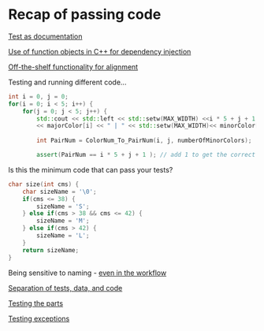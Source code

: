 # Recap of passing code

[Test as documentation](https://github.com/clean-code-craft-tcq-m-2/test-failer-in-c-DanOrta/blob/27253237b7a08eedf5fb1db377a5b675d264ef36/misaligned-test.c)

[Use of function objects in C++ for dependency injection](https://github.com/clean-code-craft-tcq-m-2/test-failer-in-cpp-RicardoGuD/blob/f966aa113272f9fca80bceeedbaa98a96e068535/alerterTest.cpp)

[Off-the-shelf functionality for alignment](https://github.com/clean-code-craft-tcq-m-2/test-failer-in-py-JorgeRuizMtz/blob/251dffae203ee948b11cca2941048515f9b7fdb5/misaligned_fixed%26Test.py)



Testing and running different code...

```cpp
int i = 0, j = 0;
for(i = 0; i < 5; i++) {
    for(j = 0; j < 5; j++) {
        std::cout << std::left << std::setw(MAX_WIDTH) <<i * 5 + j + 1 << " | " << std::setw(MAX_WIDTH)
        << majorColor[i] << " | " << std::setw(MAX_WIDTH)<< minorColor[j] << "\n";
        
        int PairNum = ColorNum_To_PairNum(i, j, numberOfMinorColors);

        assert(PairNum == i * 5 + j + 1 ); // add 1 to get the correct
```

Is this the minimum code that can pass your tests?

```cpp
char size(int cms) {
    char sizeName = '\0';
    if(cms <= 38) {
        sizeName = 'S';
    } else if(cms > 38 && cms <= 42) {
        sizeName = 'M';
    } else if(cms > 42) {
        sizeName = 'L';
    }
    return sizeName;
}
```

Being sensitive to naming - [even in the workflow](https://github.com/clean-code-craft-tcq-4/test-failer-in-py-nisharai1/pull/1/files)

[Separation of tests, data, and code](https://github.com/clean-code-craft-tcq-4/test-failer-in-cpp-POOJASHREE-G/blob/af438c3d04230366637ba0b7deb8387ea688510d/.github/workflows/main-workflow.yml)

[Testing the parts](https://github.com/clean-code-craft-tcq-4/test-failer-in-cpp-ankit-88/blob/3970b8d1eabfbb3d6e9aca3c3e13fcf37b5c91bb/test_alerter.cpp)

[Testing exceptions](https://github.com/clean-code-craft-tcq-4/test-failer-in-py-VishnuJin/blob/c2c53b0d687bb1f0656dabd826c771841b1418c6/misaligned.py)

